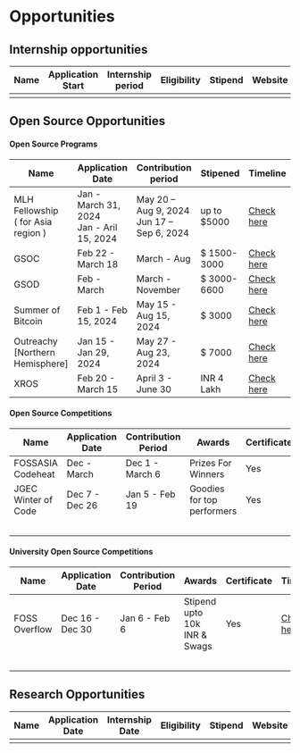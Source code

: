 # Opportunities

## Internship opportunities 


| Name                | Application Start | Internship period| Eligibility     | Stipend   | Website                   |
|---------------------|-------------------|------------------|-----------------|-----------|---------------------------|
|                     |                   |                  |                 |           |                           |

## Open Source Opportunities

#### Open Source Programs

|                    Name                    |                 Application Date                 |            Contribution period                 | Stipened      | Timeline  |
|--------------------------------------------|--------------------------------------------------|------------------------------------------------|---------------|-----------|                  
|    MLH Fellowship <br> ( for Asia region ) | Jan - March 31, 2024 <br> Jan - Aril 15, 2024    | May 20 – Aug 9, 2024 <br> Jun 17 – Sep 6, 2024 | up to $5000   | [Check here](https://fellowship.mlh.io/programs/open-source) |
|                    GSOC                    |   Feb 22 - March 18     |  March - Aug   | $ 1500-3000  | [Check here](https://developers.google.com/open-source/gsoc/timeline) |                
|                    GSOD                    | Feb - March  |  March - November  | $ 3000-6600  | [Check here](https://developers.google.com/season-of-docs/docs/timeline) |
|               Summer of Bitcoin            | Feb 1 - Feb 15, 2024                  | May 15 - Aug 15, 2024     | $ 3000 | [Check here](https://www.summerofbitcoin.org/how-it-works) |   
|       Outreachy <br> [Northern Hemisphere] |  Jan 15 - Jan 29, 2024   | May 27 - Aug 23, 2024  | $ 7000 |  [Check here](https://www.outreachy.org/blog/2024-01-15/may-2024-initial-applications-open/) |                           
|                  XROS                      | Feb 20 - March 15  | April 3 - June 30 | INR 4 Lakh | [Check here](https://xrosfellowship.ficci.in/#timeline) |                           

#### Open Source Competitions

| Name                | Application Date | Contribution Period |      Awards         | Certificate |             Timeline                          |   
|---------------------|------------------|---------------------|---------------------|-------------|-----------------------------------------------|
| FOSSASIA Codeheat   |   Dec - March    |   Dec 1 - March 6   | Prizes For Winners  |   Yes       | [Check here](https://codeheat.org/#timeline)  |
| JGEC Winter of Code |  Dec 7 - Dec 26  |   Jan 5 - Feb 19    | Goodies for top performers |  Yes |[Check here](https://jgec-winter-of-code.github.io/#timeline) |
|                     |                  |                     |                  |                                               |
|                     |                  |                     |                  |                                               |
|                     |                  |                     |                  |                                               |
|                     |                  |                     |                  |                                               |
|                     |                  |                     |                  |                                               |


#### University Open Source Competitions

| Name                | Application Date | Contribution Period |                      Awards                 | Certificate |          Timeline                          |   
|---------------------|------------------|---------------------|---------------------------------------------|-------------|--------------------------------------------|
| FOSS Overflow       | Dec 16 - Dec 30  | Jan 6 - Feb 6       | Stipend upto 10k INR & Swags                |     Yes     |[Check here](https://fossoverflow.dev/)       |                    
|                     |                  |                     |                                             |             |                                 |
|                     |                  |                     |                                             |             |                                 |
|                     |                  |                     |                                             |             |                                 |
|                     |                  |                     |                                             |             |                                 |
|                     |                  |                     |                                             |             |                                 |


## Research Opportunities

| Name                | Application Date  | Internship Date  | Eligibility     | Stipend   | Website                   |
|---------------------|-------------------|------------------|-----------------|-----------|---------------------------|
|                     |                   |                  |                 |           |                           |
